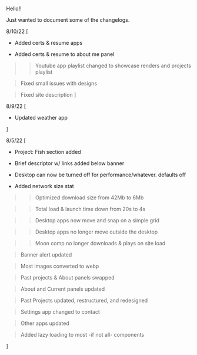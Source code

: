 Hello!!

Just wanted to document some of the changelogs.

8/10/22
[
+ Added certs & resume apps

+ Added certs & resume to about me panel

>> Youtube app playlist changed to showcase renders and projects playlist

> Fixed small issues with designs

> Fixed site description
]

8/9/22 
[

+ Updated weather app

]

8/5/22
[

+ Project: Fish section added

+ Brief descriptor w/ links added below banner

+ Desktop can now be turned off for performance/whatever. defaults off

+ Added network size stat

>> Optimized download size from 42Mb to 6Mb

>> Total load & launch time down from 20s to 4s

>> Desktop apps now move and snap on a simple grid

>> Desktop apps no longer move outside the desktop

>> Moon comp no longer downloads & plays on site load

> Banner alert updated

> Most images converted to webp

> Past projects & About panels swapped

> About and Current panels updated

> Past Projects updated, restructured, and redesigned

> Settings app changed to contact

> Other apps updated

> Added lazy loading to most -if not all- components

]